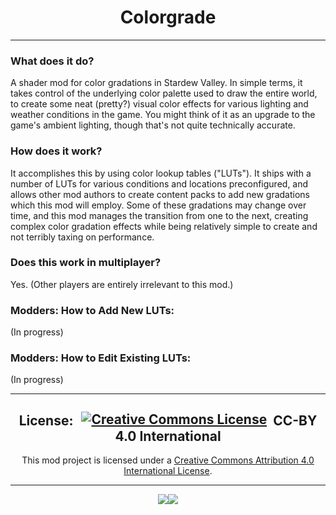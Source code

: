 <h1 align="center">Colorgrade</h1>
<hr>

<h3>What does it do?</h3>
A shader mod for color gradations in Stardew Valley. In simple terms, it takes control of the underlying color palette used to draw the entire world, to create some neat (pretty?) visual color effects for various lighting and weather conditions in the game.  You might think of it as an upgrade to the game's ambient lighting, though that's not quite technically accurate.

<h3>How does it work?</h3>
It accomplishes this by using color lookup tables ("LUTs"). It ships with a number of LUTs for various conditions and locations preconfigured, and allows other mod authors to create content packs to add new gradations which this mod will employ.  Some of these gradations may change over time, and this mod manages the transition from one to the next, creating complex color gradation effects while being relatively simple to create and not terribly taxing on performance.

<h3>Does this work in multiplayer?</h3>
Yes. (Other players are entirely irrelevant to this mod.)

<h3>Modders: How to Add New LUTs:</h3>
(In progress)

<h3>Modders: How to Edit Existing LUTs:</h3>
(In progress)

<hr>
<center>

<h2 align="center">License:<a rel="license" href="http://creativecommons.org/licenses/by/4.0/"><img alt="Creative Commons License" style="padding-left: 13px; padding-right:5px; margin-top: -8px; vertical-align: middle; border-width:0" src="https://i.creativecommons.org/l/by/4.0/88x31.png" /></a> CC-BY 4.0 International</h2>

This mod project is licensed under a <a rel="license" href="http://creativecommons.org/licenses/by/4.0/">Creative Commons Attribution 4.0 International License</a>.

<hr>

<p align="center">
<a href="https://github.com/bwdy/SDVModding/tree/main/MinecartPatcher"></a><a href="https://mod.kitchen/"><img src="https://i.imgur.com/WW0XFoE.png" /></a><a href="https://discord.gg/adCeFQK"><img src="https://i.imgur.com/2LRy8sr.png" /></a></p>